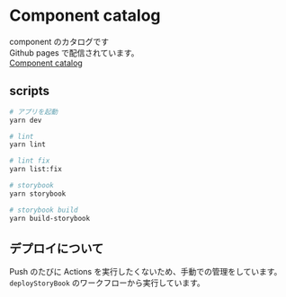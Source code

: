 # Component catalog

component のカタログです  
Github pages で配信されています。  
[Component catalog](https://kosuketakahashi0410.github.io/component-catalog/)

## scripts

```bash
# アプリを起動
yarn dev

# lint
yarn lint

# lint fix
yarn list:fix

# storybook
yarn storybook

# storybook build
yarn build-storybook
```

## デプロイについて

Push のたびに Actions を実行したくないため、手動での管理をしています。  
`deployStoryBook` のワークフローから実行しています。
